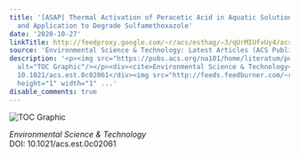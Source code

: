 ```yaml
---
title: '[ASAP] Thermal Activation of Peracetic Acid in Aquatic Solution: The Mechanism
  and Application to Degrade Sulfamethoxazole'
date: '2020-10-27'
linkTitle: http://feedproxy.google.com/~r/acs/esthag/~3/qUrMIUfvUy4/acs.est.0c02061
source: 'Environmental Science & Technology: Latest Articles (ACS Publications)'
description: '<p><img src="https://pubs.acs.org/na101/home/literatum/publisher/achs/journals/content/esthag/0/esthag.ahead-of-print/acs.est.0c02061/20201027/images/medium/es0c02061_0007.gif"
  alt="TOC Graphic"/></p><div><cite>Environmental Science & Technology</cite></div><div>DOI:
  10.1021/acs.est.0c02061</div><img src="http://feeds.feedburner.com/~r/acs/esthag/~4/qUrMIUfvUy4"
  height="1" width="1" ...'
disable_comments: true
---
```

<p><img src="https://pubs.acs.org/na101/home/literatum/publisher/achs/journals/content/esthag/0/esthag.ahead-of-print/acs.est.0c02061/20201027/images/medium/es0c02061_0007.gif" alt="TOC Graphic"/></p><div><cite>Environmental Science & Technology</cite></div><div>DOI: 10.1021/acs.est.0c02061</div><img src="http://feeds.feedburner.com/~r/acs/esthag/~4/qUrMIUfvUy4" height="1" width="1" ...